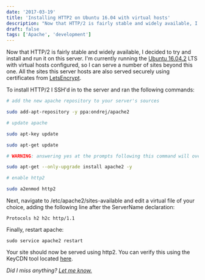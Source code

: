 ```yaml
---
date: '2017-03-19'
title: 'Installing HTTP2 on Ubuntu 16.04 with virtual hosts'
description: "Now that HTTP/2 is fairly stable and widely available, I decided to try and install and run it on this server. I'm currently running the Ubuntu 16.04.2 LTS with virtual hosts configured, so I can serve a number of sites beyond this one. All the sites this server hosts are also served securely using certificates from LetsEncrypt."
draft: false
tags: ['Apache', 'development']
---
```


Now that HTTP/2 is fairly stable and widely available, I decided to try and install and run it on this server. I'm currently running the [Ubuntu 16.04.2](http://releases.ubuntu.com/16.04/) LTS with virtual hosts configured, so I can serve a number of sites beyond this one. All the sites this server hosts are also served securely using certificates from [LetsEncrypt](https://letsencrypt.org/).<!-- excerpt -->

To install HTTP/2 I SSH'd in to the server and ran the following commands:

```bash
# add the new apache repository to your server's sources

sudo add-apt-repository -y ppa:ondrej/apache2

# update apache

sudo apt-key update

sudo apt-get update

# WARNING: answering yes at the prompts following this command will overwrite your apache.conf file located in /etc/apache2

sudo apt-get --only-upgrade install apache2 -y

# enable http2

sudo a2enmod http2
```

Next, navigate to /etc/apache2/sites-available and edit a virtual file of your choice, adding the following line after the ServerName declaration:

`Protocols h2 h2c http/1.1`

Finally, restart apache:

`sudo service apache2 restart`

Your site should now be served using http2. You can verify this using the KeyCDN tool located [here](https://tools.keycdn.com/http2-test).

_Did I miss anything? [Let me know.](mailto:cory.dransfeldt@gmail.com)_
